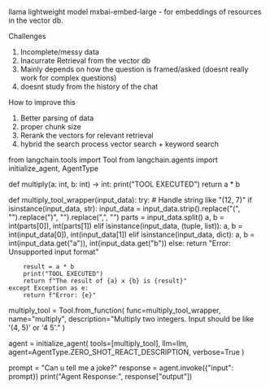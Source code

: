 llama lightweight model
mxbai-embed-large - for embeddings of resources in the vector db.

Challenges
1. Incomplete/messy data
2. Inacurrate Retrieval from the vector db
3. Mainly depends on how the question is framed/asked (doesnt really work for complex questions)
4. doesnt study from the history of the chat

How to improve this
1. Better parsing of data
2. proper chunk size
3. Rerank the vectors for relevant retrieval
4. hybrid the search process
    vector search + keyword search


from langchain.tools import Tool
from langchain.agents import initialize_agent, AgentType

def multiply(a: int, b: int) -> int:
    print("TOOL EXECUTED")
    return a * b

def multiply_tool_wrapper(input_data):
    try:
        # Handle string like "(12, 7)"
        if isinstance(input_data, str):
            input_data = input_data.strip().replace("(", "").replace(")", "").replace(",", "")
            parts = input_data.split()
            a, b = int(parts[0]), int(parts[1])
        elif isinstance(input_data, (tuple, list)):
            a, b = int(input_data[0]), int(input_data[1])
        elif isinstance(input_data, dict):
            a, b = int(input_data.get("a")), int(input_data.get("b"))
        else:
            return "Error: Unsupported input format"

        result = a * b
        print("TOOL EXECUTED")
        return f"The result of {a} x {b} is {result}"
    except Exception as e:
        return f"Error: {e}"

multiply_tool = Tool.from_function(
    func=multiply_tool_wrapper,
    name="multiply",
    description="Multiply two integers. Input should be like '(4, 5)' or '4 5'."
)

agent = initialize_agent(
    tools=[multiply_tool],
    llm=llm,
    agent=AgentType.ZERO_SHOT_REACT_DESCRIPTION,
    verbose=True
)

prompt = "Can u tell me a joke?"
response = agent.invoke({"input": prompt})
print("Agent Response:", response["output"])